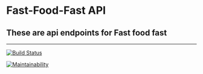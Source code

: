 
#  Fast-Food-Fast API


<h2>These are api endpoints for Fast food fast</h2>
<hr>

[![Build Status](https://travis-ci.org/DennisMufasa/fastfoodfastAPIs.svg?branch=ft-build-v1)](https://travis-ci.org/DennisMufasa/fastfoodfastAPIs)

[![Maintainability](https://api.codeclimate.com/v1/badges/34b921b34f3f133d2130/maintainability)](https://codeclimate.com/github/DennisMufasa/ADC2/maintainability)
